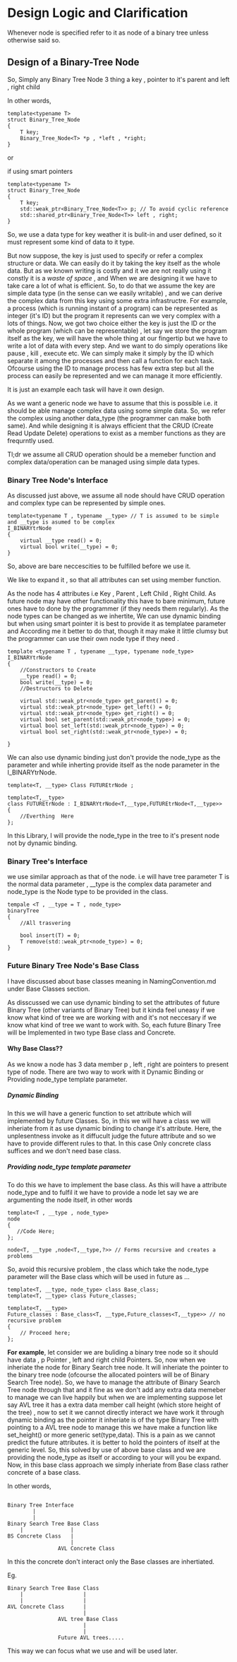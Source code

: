 # Design Logic and Clarification

Whenever node is specified refer to it as node of a binary tree unless otherwise said so.

## Design of a Binary-Tree Node

So, Simply any Binary Tree Node 3 thing a key , pointer to it's parent and left , right child

In other words,

````
template<typename T>
struct Binary_Tree_Node
{
    T key;
    Binary_Tree_Node<T> *p , *left , *right;
}
````
or 

if using smart pointers
````
template<typename T>
struct Binary_Tree_Node
{
    T key;
    std::weak_ptr<Binary_Tree_Node<T>> p; // To avoid cyclic reference
    std::shared_ptr<Binary_Tree_Node<T>> left , right;
}
````

So, we use a data type for key weather it is bulit-in and user defined, so it must represent some kind 
of data to it type.

But now suppose, the key is just used to specify or refer a complex structure or data. We can easily do it
by taking the key itself as the whole data. But as we known writing is costly and it we are not really 
using it constly it is a *waste of space* , and When we are designing it we have to take care a lot of what
is efficient. So, to do that we assume the key are simple data type (in the sense can we easily writable) , 
and we can derive the complex data from this key using some extra infrastructre. For example, a process (which
is running instant of a program) can be represented as integer (it's ID) but the program it represents can we very
complex with a lots of things. Now, we got two choice either the key is just the ID or the whole program (which can
be representable) , let say we store the program itself as the key, we will have the whole thing at our fingertip 
but we have to write a lot of data with every step. And we want to do simply operations like pause , kill , execute etc. 
We can simply make it simply by the ID which separate it among the processes and then call a function for each task.
Ofcourse using the ID to manage process has few extra step but all the process can easily be represented and we can manage
it more efficiently. 

It is just an example each task will have it own design. 

As we want a generic node we have to assume that this is possible i.e. it should be able manage complex data
using some simple data. So, we refer the complex using another data_type (the programmer can make both same). And 
while designing it is always efficient that the CRUD (Create Read Update Delete) operations to exist as a member 
functions as they are frequrntly used.

Tl;dr we assume all CRUD operation should be a memeber function and complex data/operation can be managed using simple
data types.

### Binary Tree Node's Interface

As discussed just above, we assume all node should have CRUD operation and complex type can be represented by simple ones.

```````````
template<typename T , typename __type> // T is assumed to be simple and __type is asumed to be complex
I_BINARYtrNode
{
    virtual __type read() = 0;
    virtual bool write(__type) = 0;
}
```````````
So, above are bare neccescities to be fulfilled before we use it.

We like to expand it , so that all attributes can set using member function.

As the node has 4 attributes i.e Key , Parent , Left Child , Right Child. As future node may have other functionality
this have to bare minimum, future ones have to done by the programmer (if they needs them regularly). As the node types
can be changed as we inhertite, We can use dynamic binding but when using smart pointer it is best to provide it as 
templatee parameter and According me it better to do that, though it may make it little clumsy but the programmer can
use their own node type if they need .

````````````
template <typename T , typename __type, typename node_type>
I_BINARYtrNode
{
    //Constructors to Create
    __type read() = 0;
    bool write(__type) = 0;
    //Destructors to Delete

    virtual std::weak_ptr<node_type> get_parent() = 0;
    virtual std::weak_ptr<node_type> get_left() = 0;
    virtual std::weak_ptr<node_type> get_right() = 0;
    virtual bool set_parent(std::weak_ptr<node_type>) = 0;
    virtual bool set_left(std::weak_ptr<node_type>) = 0;
    virtual bool set_right(std::weak_ptr<node_type>) = 0;

}
````````````
We can also use dynamic binding just don't provide the node_type as the parameter and while
inherting provide itself as the node parameter in the I_BINARYtrNode.

````````
template<T, __type> Class FUTUREtrNode ;

template<T,__type>
class FUTUREtrNode : I_BINARYtrNode<T,__type,FUTUREtrNode<T,__type>> 
{ 
    //Everthing  Here
};
````````

In this Library, I will provide the node_type in the tree to it's present node not by dynamic binding.

### Binary Tree's Interface

we use similar approach as that of the node. i.e will have tree parameter T is the normal data parameter , __type is
the complex data parameter and node_type is the Node type to be provided in the class.

```````
tempale <T , __type = T , node_type>
binaryTree
{
    //All trasvering

    bool insert(T) = 0;
    T remove(std::weak_ptr<node_type>) = 0;
}
```````

### Future Binary Tree Node's Base Class

I have discussed about base classes meaning in NamingConvention.md under Base Classes section.

As disscussed we can use dynamic binding to set the attributes of future Binary Tree (other variants of Binary Tree) but it 
kinda feel uneasy if we know what kind of tree we are working with and it's not neccesary if we know what kind of tree we want
to work with. So, each future Binary Tree will be Implemented in two type Base class and Concrete.

#### Why Base Class??

As we know a node has 3 data member p , left , right are pointers to present type of node. There are two way to work with it 
Dynamic Binding or Providing node_type template parameter.

##### Dynamic Binding

In this we will have a generic function to set attribute which will implemented by future Classes. So, in this we will have a 
class we will inheriate from it as use dynamic binding to change it's attribute. Here, the unplesentness invoke as it diffucult
judge the future attribute and so we have to provide different rules to that. In this case Only concrete class suffices and
we don't need base class.

##### Providing node_type template parameter

To do this we have to implement the base class. As this will have a attribute node_type and to fulfil it we have to provide
a node let say we are argumenting the node itself, in other words

`````````
template<T , __type , node_type>
node
{
   //Code Here;
};

node<T, __type ,node<T,__type,?>> // Forms recursive and creates a problems
`````````
So, avoid this recursive problem , the class which take the node_type parameter will the Base class which will be used in future
as ...

``````````
template<T, __type, node_type> class Base_class;
template<T, __type> class Future_classes;

template<T, __type>
Future_classes : Base_class<T, __type,Future_classes<T,__type>> // no recursive problem
{
    // Proceed here;
};
``````````

**For example**, let consider we are buliding a binary tree node so it should have data , p Pointer , left and right child 
Pointers. So, now when we inheriate the node for Binary Search tree node. It will inheriate the pointer to the binary tree node
(ofcourse the allocated pointers will be of Binary Search Tree node). So, we have to manage the attribute of Binary Search Tree 
node through that and it fine as we don't add any extra data memeber to manage we can live happily but when we are implementing
suppose let say AVL tree it has a extra data member call height (which store height of the tree) , now to set it we cannot 
directly interact we have work it through dynamic binding as the pointer it inheriate is of the type Binary Tree with pointing
to a AVL tree node to manage this we have make a function like set_height() or more generic set(type,data). This is a pain as we
cannot predict the future attributes. it is better to hold the pointers of itself at the generic level. So, this solved by use
of above base class and we are providing the node_type as itself or according to your will you be expand. Now, in this base 
class approach we simply inheriate from Base class rather concrete of a base class.

In other words,

``````````````

Binary Tree Interface
        |
        |
Binary Search Tree Base Class
    |               |
BS Concrete Class   |
                    |
                AVL Concrete Class

``````````````
In this the concrete don't interact only the Base classes are inhertiated.

Eg.

````````
Binary Search Tree Base Class
    |                   |
    |                   |
AVL Concrete Class      |
                        |
                AVL tree Base Class
                        |
                        |
                Future AVL trees.....

````````

This way we can focus what we use and will be used later.